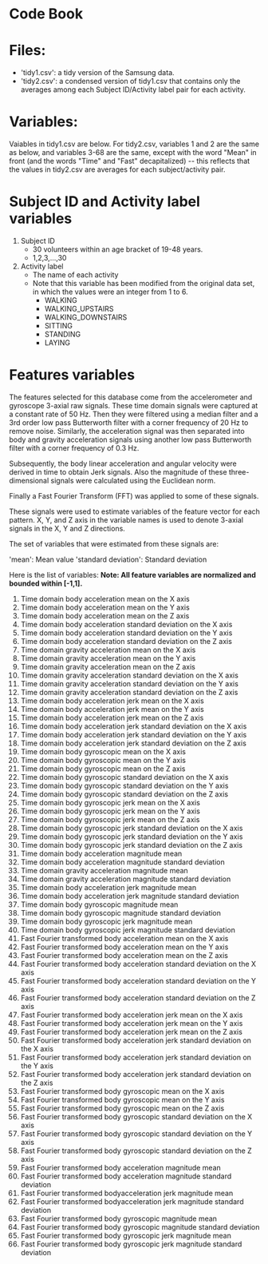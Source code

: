 Code Book
==============================

Files:
==============================
- 'tidy1.csv': a tidy version of the Samsung data.
- 'tidy2.csv': a condensed version of tidy1.csv that contains only the averages among each Subject ID/Activity label pair for each activity.

Variables:
==============================
Vaiables in tidy1.csv are below. For tidy2.csv, variables 1 and 2 are the same as below, and variables 3-68 are the same, except with the word "Mean" in front (and the words "Time" and "Fast" decapitalized) -- this reflects that the values in tidy2.csv are averages for each subject/activity pair.

Subject ID and Activity label variables
=================================
1.	Subject ID
    * 30 volunteers within an age bracket of 19-48 years.
    * 1,2,3,...,30
2.	Activity label
    * The name of each activity
    * Note that this variable has been modified from the original data set, in which the values were an integer from 1 to 6. 
        * WALKING
        * WALKING_UPSTAIRS
        * WALKING_DOWNSTAIRS
        * SITTING
        * STANDING
        * LAYING

Features variables
=================================
The features selected for this database come from the accelerometer and gyroscope 3-axial raw signals. These time domain signals were captured at a constant rate of 50 Hz. Then they were filtered using a median filter and a 3rd order low pass Butterworth filter with a corner frequency of 20 Hz to remove noise. Similarly, the acceleration signal was then separated into body and gravity acceleration signals using another low pass Butterworth filter with a corner frequency of 0.3 Hz. 

Subsequently, the body linear acceleration and angular velocity were derived in time to obtain Jerk signals. Also the magnitude of these three-dimensional signals were calculated using the Euclidean norm. 

Finally a Fast Fourier Transform (FFT) was applied to some of these signals. 

These signals were used to estimate variables of the feature vector for each pattern.
X, Y, and Z axis in the variable names is used to denote 3-axial signals in the X, Y and Z directions.

The set of variables that were estimated from these signals are: 

'mean': Mean value
'standard deviation': Standard deviation

Here is the list of variables:
**Note: All feature variables are normalized and bounded within [-1,1].**
1.	Time domain body acceleration mean on the X axis
2.	Time domain body acceleration mean on the Y axis
3.	Time domain body acceleration mean on the Z axis
4.	Time domain body acceleration standard deviation on the X axis
5.	Time domain body acceleration standard deviation on the Y axis
6.	Time domain body acceleration standard deviation on the Z axis
7.	Time domain gravity acceleration mean on the X axis
8.	Time domain gravity acceleration mean on the Y axis
9.	Time domain gravity acceleration mean on the Z axis
10.	Time domain gravity acceleration standard deviation on the X axis
11.	Time domain gravity acceleration standard deviation on the Y axis
12.	Time domain gravity acceleration standard deviation on the Z axis
13.	Time domain body acceleration jerk mean on the X axis
14.	Time domain body acceleration jerk mean on the Y axis
15.	Time domain body acceleration jerk mean on the Z axis
16.	Time domain body acceleration jerk standard deviation on the X axis
17.	Time domain body acceleration jerk standard deviation on the Y axis
18.	Time domain body acceleration jerk standard deviation on the Z axis
19.	Time domain body gyroscopic mean on the X axis
20.	Time domain body gyroscopic mean on the Y axis
21.	Time domain body gyroscopic mean on the Z axis
22.	Time domain body gyroscopic standard deviation on the X axis
23.	Time domain body gyroscopic standard deviation on the Y axis
24.	Time domain body gyroscopic standard deviation on the Z axis
25.	Time domain body gyroscopic jerk mean on the X axis
26.	Time domain body gyroscopic jerk mean on the Y axis
27.	Time domain body gyroscopic jerk mean on the Z axis
28.	Time domain body gyroscopic jerk standard deviation on the X axis
29.	Time domain body gyroscopic jerk standard deviation on the Y axis
30.	Time domain body gyroscopic jerk standard deviation on the Z axis
31.	Time domain body acceleration magnitude mean
32.	Time domain body acceleration magnitude standard deviation
33.	Time domain gravity acceleration magnitude mean
34.	Time domain gravity acceleration magnitude standard deviation
35.	Time domain body acceleration jerk magnitude mean
36.	Time domain body acceleration jerk magnitude standard deviation
37.	Time domain body gyroscopic magnitude mean
38.	Time domain body gyroscopic magnitude standard deviation
39.	Time domain body gyroscopic jerk magnitude mean
40.	Time domain body gyroscopic jerk magnitude standard deviation
41.	Fast Fourier transformed body acceleration mean on the X axis
42.	Fast Fourier transformed body acceleration mean on the Y axis
43.	Fast Fourier transformed body acceleration mean on the Z axis
44.	Fast Fourier transformed body acceleration standard deviation on the X axis
45.	Fast Fourier transformed body acceleration standard deviation on the Y axis
46.	Fast Fourier transformed body acceleration standard deviation on the Z axis
47.	Fast Fourier transformed body acceleration jerk mean on the X axis
48.	Fast Fourier transformed body acceleration jerk mean on the Y axis
49.	Fast Fourier transformed body acceleration jerk mean on the Z axis
50.	Fast Fourier transformed body acceleration jerk standard deviation on the X axis
51.	Fast Fourier transformed body acceleration jerk standard deviation on the Y axis
52.	Fast Fourier transformed body acceleration jerk standard deviation on the Z axis
53.	Fast Fourier transformed body gyroscopic mean on the X axis
54.	Fast Fourier transformed body gyroscopic mean on the Y axis
55.	Fast Fourier transformed body gyroscopic mean on the Z axis
56.	Fast Fourier transformed body gyroscopic standard deviation on the X axis
57.	Fast Fourier transformed body gyroscopic standard deviation on the Y axis
58.	Fast Fourier transformed body gyroscopic standard deviation on the Z axis
59.	Fast Fourier transformed body acceleration magnitude mean
60.	Fast Fourier transformed body acceleration magnitude standard deviation
61.	Fast Fourier transformed bodyacceleration jerk magnitude mean
62.	Fast Fourier transformed bodyacceleration jerk magnitude standard deviation
63.	Fast Fourier transformed body gyroscopic magnitude mean
64.	Fast Fourier transformed body gyroscopic magnitude standard deviation
65.	Fast Fourier transformed body gyroscopic jerk magnitude mean
66.	Fast Fourier transformed body gyroscopic jerk magnitude standard deviation
